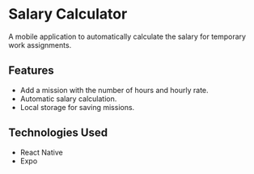 # Salary Calculator

A mobile application to automatically calculate the salary for temporary work assignments.

## Features
- Add a mission with the number of hours and hourly rate.
- Automatic salary calculation.
- Local storage for saving missions.

## Technologies Used
- React Native
- Expo
